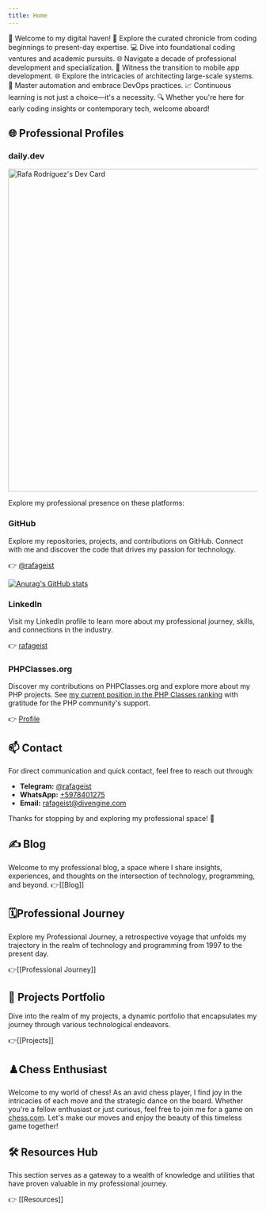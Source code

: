 ```yaml
---
title: Home
---
```

🚀 Welcome to my digital haven! 📅 Explore the curated chronicle from coding beginnings to present-day expertise. 💻 Dive into foundational coding ventures and academic pursuits. 🌐 Navigate a decade of professional development and specialization. 📱 Witness the transition to mobile app development. 🌐 Explore the intricacies of architecting large-scale systems. 🤖 Master automation and embrace DevOps practices. 📈 Continuous learning is not just a choice—it's a necessity. 🔍 Whether you're here for early coding insights or contemporary tech, welcome aboard!

## 🌐 Professional Profiles
### daily.dev
<a href="https://app.daily.dev/rafageist"><img src="https://api.daily.dev/devcards/v2/YhEpwXdlkRpAA491aj7nP.png?type=wide&r=zbn&nocache=2" width="652" alt="Rafa Rodríguez's Dev Card"/></a>

Explore my professional presence on these platforms:
### GitHub

Explore my repositories, projects, and contributions on GitHub. Connect with me and discover the code that drives my passion for technology.

👉 [@rafageist](https://github.com/rafageist)

 [![Anurag's GitHub stats](https://github-readme-stats.vercel.app/api?username=rafageist&show_icons=true&show=reviews,discussions_started,discussions_answered,prs_merged,prs_merged_percentage)](https://github.com/rafageist)
### LinkedIn

Visit my LinkedIn profile to learn more about my professional journey, skills, and connections in the industry.

👉 [rafageist](https://www.linkedin.com/in/rafageist)
### PHPClasses.org

Discover my contributions on PHPClasses.org and explore more about my PHP projects. See [my current position in the PHP Classes ranking](https://www.phpclasses.org/reputation/user/1094404/ranking/) with gratitude for the PHP community's support.

👉 [Profile](https://www.phpclasses.org/browse/author/1094404.html)

## 📫 Contact

For direct communication and quick contact, feel free to reach out through:

- **Telegram:** [@rafageist](https://t.me/rafageist)
- **WhatsApp:** [+5978401275](https://wa.me/+5978401275)
- **Email:** [rafageist@divengine.com](mailto:rafageist@divengine.com)

Thanks for stopping by and exploring my professional space! 🚀

## ✍️ Blog

Welcome to my professional blog, a space where I share insights, experiences, and thoughts on the intersection of technology, programming, and beyond. 
👉[[Blog]]
## 🗓️Professional Journey 

Explore my Professional Journey, a retrospective voyage that unfolds my trajectory in the realm of technology and programming from 1997 to the present day. 

👉[[Professional Journey]]
## 🚀 Projects Portfolio

Dive into the realm of my projects, a dynamic portfolio that encapsulates my journey through various technological endeavors. 

👉[[Projects]]

## ♟️Chess Enthusiast

Welcome to my world of chess! As an avid chess player, I find joy in the intricacies of each move and the strategic dance on the board. Whether you're a fellow enthusiast or just curious, feel free to join me for a game on [chess.com](your-chess.com-profile-link). Let's make our moves and enjoy the beauty of this timeless game together!

## 🛠️ Resources Hub

This section serves as a gateway to a wealth of knowledge and utilities that have proven valuable in my professional journey. 

👉 [[Resources]]
